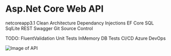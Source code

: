 # Asp.Net Core Web API

netcoreapp3.1
Clean Architecture
Dependancy Injections
EF Core
SQL
SqlLite
REST
Swagger
Git Source Control


TODO:
FluentValidation
Unit Tests
InMemory DB Tests
CI/CD
Azure DevOps


![Image of API](https://github.com/RavindraJijotia/ServiceManagementAPI/tree/master/Docs/ServiceManagementAPI.png)
